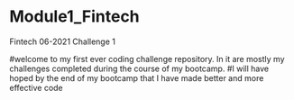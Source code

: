 # Module1_Fintech
Fintech 06-2021 Challenge 1

#welcome to my first ever coding challenge repository. In it are mostly my challenges completed during the course of my bootcamp. 
#I will have hoped by the end of my bootcamp that I have made better and more effective code
